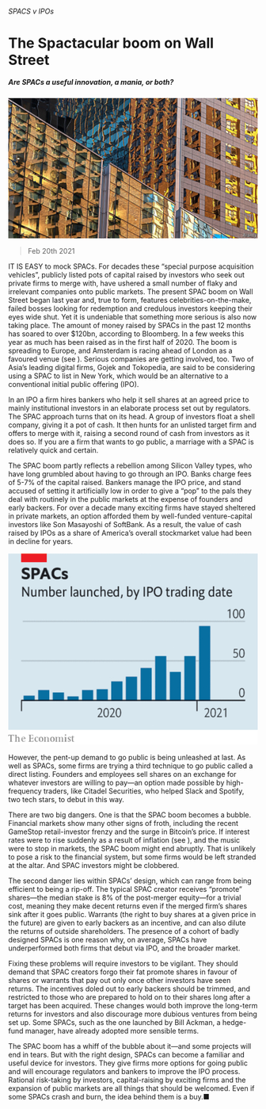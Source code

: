 ###### SPACS v IPOs

# The Spactacular boom on Wall Street 

##### Are SPACs a useful innovation, a mania, or both? 

![image](images/20210220_ldp502.jpg) 

> Feb 20th 2021 


IT IS EASY to mock SPACs. For decades these “special purpose acquisition vehicles”, publicly listed pots of capital raised by investors who seek out private firms to merge with, have ushered a small number of flaky and irrelevant companies onto public markets. The present SPAC boom on Wall Street began last year and, true to form, features celebrities-on-the-make, failed bosses looking for redemption and credulous investors keeping their eyes wide shut. Yet it is undeniable that something more serious is also now taking place. The amount of money raised by SPACs in the past 12 months has soared to over $120bn, according to Bloomberg. In a few weeks this year as much has been raised as in the first half of 2020. The boom is spreading to Europe, and Amsterdam is racing ahead of London as a favoured venue (see ). Serious companies are getting involved, too. Two of Asia’s leading digital firms, Gojek and Tokopedia, are said to be considering using a SPAC to list in New York, which would be an alternative to a conventional initial public offering (IPO).


In an IPO a firm hires bankers who help it sell shares at an agreed price to mainly institutional investors in an elaborate process set out by regulators. The SPAC approach turns that on its head. A group of investors float a shell company, giving it a pot of cash. It then hunts for an unlisted target firm and offers to merge with it, raising a second round of cash from investors as it does so. If you are a firm that wants to go public, a marriage with a SPAC is relatively quick and certain.



The SPAC boom partly reflects a rebellion among Silicon Valley types, who have long grumbled about having to go through an IPO. Banks charge fees of 5-7% of the capital raised. Bankers manage the IPO price, and stand accused of setting it artificially low in order to give a “pop” to the pals they deal with routinely in the public markets at the expense of founders and early backers. For over a decade many exciting firms have stayed sheltered in private markets, an option afforded them by well-funded venture-capital investors like Son Masayoshi of SoftBank. As a result, the value of cash raised by IPOs as a share of America’s overall stockmarket value had been in decline for years.

![image](images/20210220_LDC785.png) 



However, the pent-up demand to go public is being unleashed at last. As well as SPACs, some firms are trying a third technique to go public called a direct listing. Founders and employees sell shares on an exchange for whatever investors are willing to pay—an option made possible by high-frequency traders, like Citadel Securities, who helped Slack and Spotify, two tech stars, to debut in this way.


There are two big dangers. One is that the SPAC boom becomes a bubble. Financial markets show many other signs of froth, including the recent GameStop retail-investor frenzy and the surge in Bitcoin’s price. If interest rates were to rise suddenly as a result of inflation (see ), and the music were to stop in markets, the SPAC boom might end abruptly. That is unlikely to pose a risk to the financial system, but some firms would be left stranded at the altar. And SPAC investors might be clobbered.


The second danger lies within SPACs’ design, which can range from being efficient to being a rip-off. The typical SPAC creator receives “promote” shares—the median stake is 8% of the post-merger equity—for a trivial cost, meaning they make decent returns even if the merged firm’s shares sink after it goes public. Warrants (the right to buy shares at a given price in the future) are given to early backers as an incentive, and can also dilute the returns of outside shareholders. The presence of a cohort of badly designed SPACs is one reason why, on average, SPACs have underperformed both firms that debut via IPO, and the broader market.


Fixing these problems will require investors to be vigilant. They should demand that SPAC creators forgo their fat promote shares in favour of shares or warrants that pay out only once other investors have seen returns. The incentives doled out to early backers should be trimmed, and restricted to those who are prepared to hold on to their shares long after a target has been acquired. These changes would both improve the long-term returns for investors and also discourage more dubious ventures from being set up. Some SPACs, such as the one launched by Bill Ackman, a hedge-fund manager, have already adopted more sensible terms.


The SPAC boom has a whiff of the bubble about it—and some projects will end in tears. But with the right design, SPACs can become a familiar and useful device for investors. They give firms more options for going public and will encourage regulators and bankers to improve the IPO process. Rational risk-taking by investors, capital-raising by exciting firms and the expansion of public markets are all things that should be welcomed. Even if some SPACs crash and burn, the idea behind them is a buy.■

